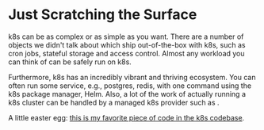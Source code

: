 # Just Scratching the Surface

k8s can be as complex or as simple as you want.
There are a number of objects we didn't talk about which ship out-of-the-box with k8s, such as cron jobs, stateful storage and access control.
Almost any workload you can think of can be safely run on k8s.

Furthermore, k8s has an incredibly vibrant and thriving ecosystem.
You can often run some service, e.g., postgres, redis, with one command using the k8s package manager, Helm.
Also, a lot of the work of actually running a k8s cluster can be handled by a managed k8s provider such as <insert cloud provider of choice>.

A little easter egg: [this is my favorite piece of code in the k8s codebase](https://github.com/kubernetes/kubernetes/blob/ec2e767e59395376fa191d7c56a74f53936b7653/pkg/controller/volume/persistentvolume/pv_controller.go).

